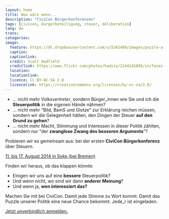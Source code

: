```yaml
---
layout: home
title: Was wäre wenn...
description: "CiviCon Bürgerkonferenzen"
tags: [civicon, bürgerbeteiligung, steuer, deliberation]
lang: de
trans:
categories:
image:
  feature: https://dl.dropboxusercontent.com/u/5341489/images/puzzle-a-lot_crop.jpg
  caption:
  captionlink:
  credit: Scott Hadfield
  creditlink: https://www.flickr.com/photos/hadsie/2144141805/in/faves-93207791@N02/
  location:
  locationlink:
  licence: CC BY-NC-SA 2.0
  licencelink: https://creativecommons.org/licenses/by-nc-sa/2.0/
---
```


- ... nicht mehr Volks*vertreter*, sondern Bürger_innen wie Sie und ich die **Steuerpolitik** in die *eigenen* Hände nähmen?
- ... nicht mehr "Bild, BamS und Glotze" zur Erklärung reichen müssen, sondern wir die Gelegenheit hätten, den Dingen der Steuer **auf den Grund zu gehen**?
- ... nicht mehr Macht, Stimmung und Interessen in dieser Politik zählten, sondern nur "der **zwanglose Zwang des besseren Arguments**"?

Probieren wir es gemeinsam aus: bei der ersten **CiviCon Bürgerkonferenz** über Steuern.

<div markdown="0"><a href="/konferenz/" class="btn btn-info">11. bis 17. August 2014 in Syke (bei Bremen)</a></div>

Finden wir heraus, ob das klappen könnte:

- Einigen wir uns auf eine **bessere** Steuerpolitik?
- Und wenn nicht, wo sind wir dann **anderer Meinung**?
- Und wenn ja, **wen interessiert das?**

Machen Sie mit bei CiviCon.
Damit jede Stimme zu Wort kommt.
Damit das Puzzle unserer Politik eine neue Chance bekommt.
Jede_r ist eingeladen.

<div markdown="0"><a href="/anmeldung/" class="btn btn-success">Jetzt unverbindlich anmelden.</a></div>
